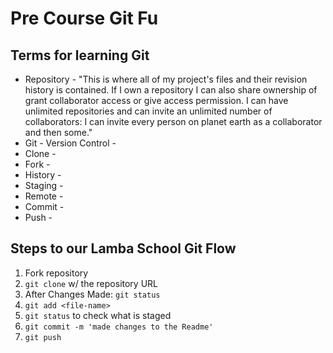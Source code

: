 # Pre Course Git Fu

## Terms for learning Git
 * Repository - "This is where all of my project's files and their revision history is contained. If I own a repository I can also share ownership of grant collaborator access or give access permission. I can have unlimited repositories and can invite an unlimited number of collaborators: I can invite every person on planet earth as a collaborator and then some."
 * Git - Version Control - 
 * Clone - 
 * Fork -
 * History -
 * Staging -
 * Remote - 
 * Commit -
 * Push -

## Steps to our Lamba School Git Flow
1. Fork repository
2. `git clone` w/ the repository URL 
3. After Changes Made: `git status`
4. `git add <file-name>` 
5. `git status` to check what is staged
6. `git commit -m 'made changes to the Readme'`
7. `git push`